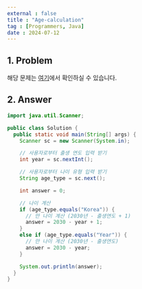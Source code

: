 ```yaml
---
external : false
title : "Age-calculation"
tag : [Programmers, Java]
date : 2024-07-12
---
```


## 1. Problem

해당 문제는 [여기](https://school.programmers.co.kr/learn/courses/30/lessons/250131)에서 확인하실 수 있습니다.

## 2. Answer

```java
import java.util.Scanner;

public class Solution {
  public static void main(String[] args) {
    Scanner sc = new Scanner(System.in);

    // 사용자로부터 출생 연도 입력 받기
    int year = sc.nextInt();

    // 사용자로부터 나이 유형 입력 받기
    String age_type = sc.next();

    int answer = 0;

    // 나이 계산
    if (age_type.equals("Korea")) {
      // 만 나이 계산 (2030년 - 출생연도 + 1)
      answer = 2030 - year + 1;
    }
    else if (age_type.equals("Year")) {
      // 만 나이 계산 (2030년 - 출생연도)
      answer = 2030 - year;
    }

    System.out.println(answer);
  }
}
```
